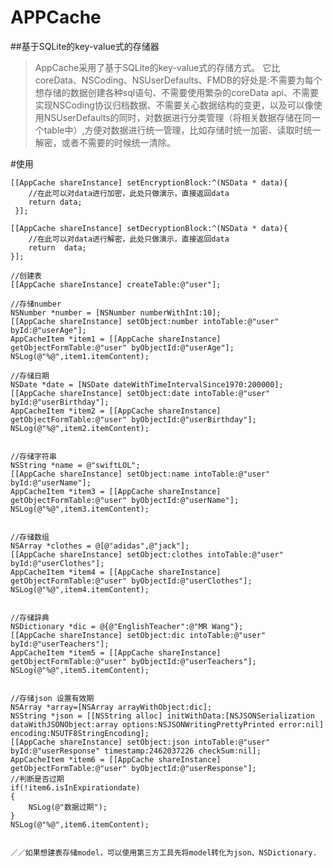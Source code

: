 # APPCache
##基于SQLite的key-value式的存储器
>AppCache采用了基于SQLite的key-value式的存储方式。
它比coreData、NSCoding、NSUserDefaults、FMDB的好处是:不需要为每个想存储的数据创建各种sql语句、不需要使用繁杂的coreData api、不需要实现NSCoding协议归档数据、不需要关心数据结构的变更，以及可以像使用NSUserDefaults的同时，对数据进行分类管理（将相关数据存储在同一个table中）,方便对数据进行统一管理，比如存储时统一加密、读取时统一解密，或者不需要的时候统一清除。
 
#使用

    [[AppCache shareInstance] setEncryptionBlock:^(NSData * data){
        //在此可以对data进行加密，此处只做演示，直接返回data
        return data;
     }];

    [[AppCache shareInstance] setDecryptionBlock:^(NSData * data){
        //在此可以对data进行解密，此处只做演示，直接返回data
        return  data;
    }];

    //创建表
    [[AppCache shareInstance] createTable:@"user"];

    //存储number
    NSNumber *number = [NSNumber numberWithInt:10];
    [[AppCache shareInstance] setObject:number intoTable:@"user" byId:@"userAge"];
    AppCacheItem *item1 = [[AppCache shareInstance] getObjectFormTable:@"user" byObjectId:@"userAge"];
    NSLog(@"%@",item1.itemContent);
    
    //存储日期
    NSDate *date = [NSDate dateWithTimeIntervalSince1970:200000];
    [[AppCache shareInstance] setObject:date intoTable:@"user" byId:@"userBirthday"];
    AppCacheItem *item2 = [[AppCache shareInstance] getObjectFormTable:@"user" byObjectId:@"userBirthday"];
    NSLog(@"%@",item2.itemContent);
    
    
    //存储字符串
    NSString *name = @"swiftLOL";
    [[AppCache shareInstance] setObject:name intoTable:@"user" byId:@"userName"];
    AppCacheItem *item3 = [[AppCache shareInstance] getObjectFormTable:@"user" byObjectId:@"userName"];
    NSLog(@"%@",item3.itemContent);
    
    
    //存储数组
    NSArray *clothes = @[@"adidas",@"jack"];
    [[AppCache shareInstance] setObject:clothes intoTable:@"user" byId:@"userClothes"];
    AppCacheItem *item4 = [[AppCache shareInstance] getObjectFormTable:@"user" byObjectId:@"userClothes"];
    NSLog(@"%@",item4.itemContent);
    
    
    //存储辞典
    NSDictionary *dic = @{@"EnglishTeacher":@"MR Wang"};
    [[AppCache shareInstance] setObject:dic intoTable:@"user" byId:@"userTeachers"];
    AppCacheItem *item5 = [[AppCache shareInstance] getObjectFormTable:@"user" byObjectId:@"userTeachers"];
    NSLog(@"%@",item5.itemContent);
    
    
    //存储json 设置有效期
    NSArray *array=[NSArray arrayWithObject:dic];
    NSString *json = [[NSString alloc] initWithData:[NSJSONSerialization dataWithJSONObject:array options:NSJSONWritingPrettyPrinted error:nil] encoding:NSUTF8StringEncoding];
    [[AppCache shareInstance] setObject:json intoTable:@"user" byId:@"userResponse" timestamp:2462037226 checkSum:nil];
    AppCacheItem *item6 = [[AppCache shareInstance] getObjectFormTable:@"user" byObjectId:@"userResponse"];
    //判断是否过期
    if(!item6.isInExpirationdate)
    {
        NSLog(@"数据过期");
    }
    NSLog(@"%@",item6.itemContent);
    
    
    ／／如果想建表存储model，可以使用第三方工具先将model转化为json、NSDictionary.
